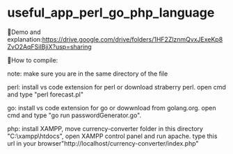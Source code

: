 # useful_app_perl_go_php_language
 
📍Demo and explanation:https://drive.google.com/drive/folders/1HF2ZlznmQvxJExeKp8ZvO2AqFSiIBjiX?usp=sharing

📍How to compile:

note: make sure you are in the same directory of the file

perl: install vs code extension for perl or download straberry perl. open cmd and type "perl forecast.pl"

go: install vs code extension for go or dowwnload from golang.org. open cmd and type "go run passwordGenerator.go".

php: install XAMPP, move currency-converter folder in this directory "C:\xampp\htdocs", open XAMPP control panel and run apache. type this url in your 
browser"http://localhost/currency-converter/index.php"

